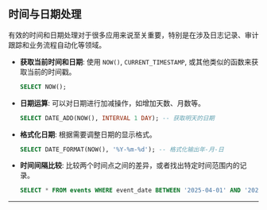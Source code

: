 ## **时间与日期处理**

有效的时间和日期处理对于很多应用来说至关重要，特别是在涉及日志记录、审计跟踪和业务流程自动化等领域。

- **获取当前时间和日期**:
  使用 `NOW()`, `CURRENT_TIMESTAMP`, 或其他类似的函数来获取当前的时间戳。

  ```sql
  SELECT NOW();
  ```

- **日期运算**:
  可以对日期进行加减操作，如增加天数、月数等。

  ```sql
  SELECT DATE_ADD(NOW(), INTERVAL 1 DAY); -- 获取明天的日期
  ```

- **格式化日期**:
  根据需要调整日期的显示格式。

  ```sql
  SELECT DATE_FORMAT(NOW(), '%Y-%m-%d'); -- 格式化输出年-月-日
  ```

- **时间间隔比较**:
  比较两个时间点之间的差异，或者找出特定时间范围内的记录。

  ```sql
  SELECT * FROM events WHERE event_date BETWEEN '2025-04-01' AND '2025-04-30';
  ```

---